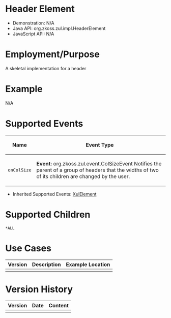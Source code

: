 

# Header Element

- Demonstration: N/A
- Java API: <javadoc>org.zkoss.zul.impl.HeaderElement</javadoc>
- JavaScript API: N/A

# Employment/Purpose

A skeletal implementation for a header

# Example

N/A

# Supported Events

<table>
<thead>
<tr class="header">
<th><center>
<p>Name</p>
</center></th>
<th><center>
<p>Event Type</p>
</center></th>
</tr>
</thead>
<tbody>
<tr class="odd">
<td><center>
<p><code>onColSize</code></p>
</center></td>
<td><p><strong>Event:</strong>
<javadoc>org.zkoss.zul.event.ColSizeEvent</javadoc> Notifies the parent
of a group of headers that the widths of two of its children are changed
by the user.</p></td>
</tr>
</tbody>
</table>

- Inherited Supported Events: [
  XulElement]({{site.baseurl}}/zk_component_ref/base_components/xulelement#Supported_Events)

# Supported Children

`*ALL`

# Use Cases

| Version | Description | Example Location |
|---------|-------------|------------------|
|         |             |                  |

# Version History

| Version | Date | Content |
|---------|------|---------|
|         |      |         |


